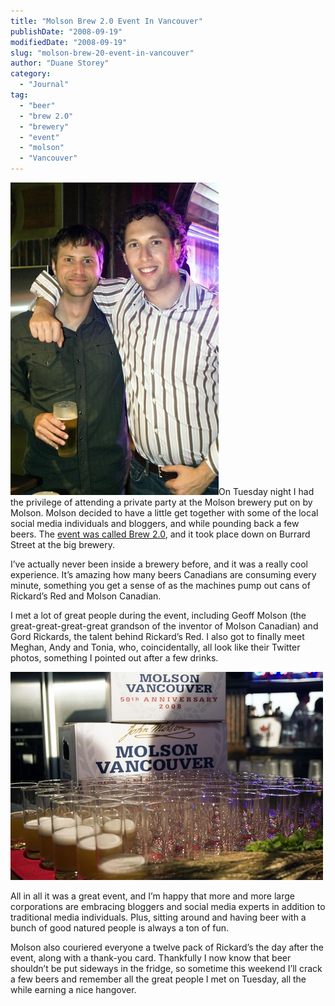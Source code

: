 ```yaml
---
title: "Molson Brew 2.0 Event In Vancouver"
publishDate: "2008-09-19"
modifiedDate: "2008-09-19"
slug: "molson-brew-20-event-in-vancouver"
author: "Duane Storey"
category:
  - "Journal"
tag:
  - "beer"
  - "brew 2.0"
  - "brewery"
  - "event"
  - "molson"
  - "Vancouver"
---
```


![Molson Brew 2.0](_images/molson-brew-20-event-in-vancouver-1.jpg)On Tuesday night I had the privilege of attending a private party at the Molson brewery put on by Molson. Molson decided to have a little get together with some of the local social media individuals and bloggers, and while pounding back a few beers. The [event was called Brew 2.0](http://blog.molson.com/community/2008/09/18/brew-20-visits-vancouver/), and it took place down on Burrard Street at the big brewery.

I’ve actually never been inside a brewery before, and it was a really cool experience. It’s amazing how many beers Canadians are consuming every minute, something you get a sense of as the machines pump out cans of Rickard’s Red and Molson Canadian.

I met a lot of great people during the event, including Geoff Molson (the great-great-great-great grandson of the inventor of Molson Canadian) and Gord Rickards, the talent behind Rickard’s Red. I also got to finally meet Meghan, Andy and Tonia, who, coincidentally, all look like their Twitter photos, something I pointed out after a few drinks.

![Molson Brew 2.0](_images/molson-brew-20-event-in-vancouver-2.jpg)

All in all it was a great event, and I’m happy that more and more large corporations are embracing bloggers and social media experts in addition to traditional media individuals. Plus, sitting around and having beer with a bunch of good natured people is always a ton of fun.

Molson also couriered everyone a twelve pack of Rickard’s the day after the event, along with a thank-you card. Thankfully I now know that beer shouldn’t be put sideways in the fridge, so sometime this weekend I’ll crack a few beers and remember all the great people I met on Tuesday, all the while earning a nice hangover.